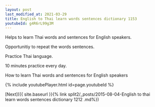 ```yaml
---
layout: post
last_modified_at: 2021-03-29
title: English to Thai learn words sentences dictionary 1153 
youtubeId: g4R6rL99g3M
---
```

 
 
Helps to learn Thai words and sentences for English speakers.

Opportunitiy to repeat the words sentences. 

Practice Thai language. 
 
10 minutes practice every day. 
 
How to learn Thai words and sentences for English speakers 
 
{% include youtubePlayer.html id=page.youtubeId %}
 
 
[Next]({{ site.baseurl }}{% link  split2/_posts/2015-08-04-English to thai learn words sentences dictionary 1212 .md%})
 
